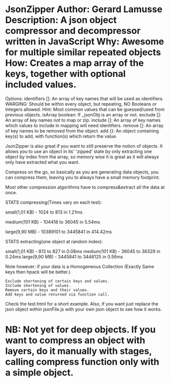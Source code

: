 JsonZipper
Author: Gerard Lamusse
Description: A json object compressor and decompressor written in JavaScript
Why: Awesome for multiple similar repeated objects
How: Creates a map array of the keys, together with optional included values.
=======
Options:
	identifiers []: An array of key names that will be used as identifiers.
		WARGING: Should be within every object, but repeating, NO Booleans or Integers allowed.
		Hint: Most common values that can be guessed/used from previous objects. 
	isArray boolean: If _jsonObj is an array or not.
	exclude []: An array of key names not to map or zip.
	include []: An array of key names which values to include in mapping will need identifiers.
	remove []: An array of key names to be removed from the object.
	add {}: An object containing key(s) to add, with function(s) which return the value.	

JsonZipper is also great if you want to still preserve the notion of objects.
It allows you to use an object in its' 'zipped' state by only extracting one object by index from the array, so memory wise it is great as it will always only have extracted what you want.

Compress on the go, so basically as you are generating data objects, you can compress them, leaving you to always have a small memory footprint.

Most other compression algorithms have to compress&extract all the data at once.

STATS compressing(Times vary on each test):

small(1,01 KB) - 1024 to 813 in 1.21ms

medium(101 KB) - 104418 to 36045 in 5.54ms

large(9,90 MB) - 10389101 to 3445841 in 414.42ms

STATS extracting(one object at random index):

small(1,01 KB) - 813 to 827 in 0.08ms
medium(101 KB) - 36045 to 36329 in 0.24ms
large(9,90 MB) - 3445841 to 3446125 in 0.56ms

Note however: if your data is a Homogeneous Collection (Exactly Same keys then hpack will be better.)

	Exclude shortening of certain keys and values.
	Include shortening of values.
	Remove certain keys and their values.
	Add keys and value returned via function call.
	
Check the test.html for a short example. Also, if you want just replace the json object within jsonFile.js with your own json object to see how it works.

NB: Not yet for deep objects. If you want to compress an object with layers, do it manually with stages, calling compress function only with a simple object.
=======